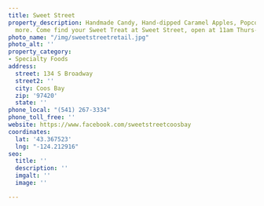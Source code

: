 ```yaml
---
title: Sweet Street
property_description: Handmade Candy, Hand-dipped Caramel Apples, Popcorn and so much
  more. Come find your Sweet Treat at Sweet Street, open at 11am Thurs-Sun.
photo_name: "/img/sweetstreetretail.jpg"
photo_alt: ''
property_category:
- Specialty Foods
address:
  street: 134 S Broadway
  street2: ''
  city: Coos Bay
  zip: '97420'
  state: ''
phone_local: "(541) 267-3334"
phone_toll_free: ''
website: https://www.facebook.com/sweetstreetcoosbay
coordinates:
  lat: '43.367523'
  lng: "-124.212916"
seo:
  title: ''
  description: ''
  imgalt: ''
  image: ''

---
```


